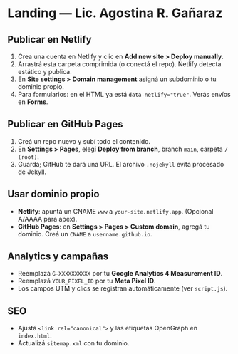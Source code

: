 # Landing — Lic. Agostina R. Gañaraz

## Publicar en Netlify
1. Crea una cuenta en Netlify y clic en **Add new site > Deploy manually**.
2. Arrastrá esta carpeta comprimida (o conectá el repo). Netlify detecta estático y publica.
3. En **Site settings > Domain management** asigná un subdominio o tu dominio propio.
4. Para formularios: en el HTML ya está `data-netlify="true"`. Verás envíos en **Forms**.

## Publicar en GitHub Pages
1. Creá un repo nuevo y subí todo el contenido.
2. En **Settings > Pages**, elegí **Deploy from branch**, branch `main`, carpeta `/ (root)`.
3. Guardá; GitHub te dará una URL. El archivo `.nojekyll` evita procesado de Jekyll.

## Usar dominio propio
- **Netlify**: apuntá un CNAME `www` a `your-site.netlify.app`. (Opcional A/AAAA para apex).
- **GitHub Pages**: en **Settings > Pages > Custom domain**, agregá tu dominio. Creá un `CNAME` a `username.github.io`.

## Analytics y campañas
- Reemplazá `G-XXXXXXXXXX` por tu **Google Analytics 4 Measurement ID**.
- Reemplazá `YOUR_PIXEL_ID` por tu **Meta Pixel ID**.
- Los campos UTM y clics se registran automáticamente (ver `script.js`).

## SEO
- Ajustá `<link rel="canonical">` y las etiquetas OpenGraph en `index.html`.
- Actualizá `sitemap.xml` con tu dominio.


